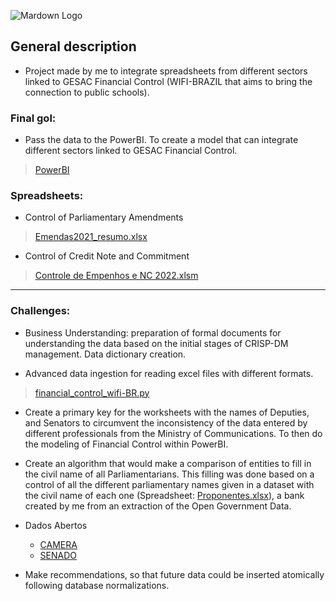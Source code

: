 ![Mardown Logo](https://www.nexojornal.com.br/incoming/imagens/wifibrasil.png/alternates/LANDSCAPE_640/wifibrasil.png)

## General description


* Project made by me to integrate spreadsheets from different sectors linked to GESAC Financial Control (WIFI-BRAZIL that aims to bring the connection to public schools).
  
### Final gol: 

* Pass the data to the PowerBI. To create a model that can integrate  different sectors linked to GESAC Financial Control.

>[PowerBI](https://github.com/s33ding/financial_control_wifi-BR/blob/main/bi_financeiro.pbix)

### Spreadsheets: 

* Control of Parliamentary Amendments

>[Emendas2021_resumo.xlsx](https://github.com/s33ding/financial_control_wifi-BR/blob/main/Data_Source/Emendas2021_resumo.xlsx)

* Control of Credit Note and Commitment

>[Controle de Empenhos e NC 2022.xlsm](https://github.com/s33ding/financial_control_wifi-BR/blob/main/Data_Source/Controle%20de%20Empenhos%20e%20NC%202022.xlsm)
---
### Challenges:

* Business Understanding: preparation of formal documents for understanding the data based on the initial stages of CRISP-DM management. Data dictionary creation.

* Advanced data ingestion for reading excel files with different formats.
>[financial_control_wifi-BR.py](https://github.com/s33ding/financial_control_wifi-BR/blob/main/financial_control_wifi-BR.py)

* Create a primary key for the worksheets with the names of Deputies, and Senators to circumvent the inconsistency of the data entered by different professionals from the Ministry of Communications. To then do the modeling of Financial Control within PowerBI.

* Create an algorithm that would make a comparison of entities to fill in the civil name of all Parliamentarians. This filling was done based on a control of all the different parliamentary names given in a dataset with the civil name of each one (Spreadsheet: [Proponentes.xlsx](https://github.com/s33ding/financial_control_wifi-BR/blob/main/Data_Source/Proponentes.xlsx)), a bank created by me from an extraction of the Open Government Data.

* Dados Abertos
  * [CAMERA](https://dadosabertos.camara.leg.br/)
  * [SENADO](https://www12.senado.leg.br/dados-abertos)


* Make recommendations, so that future data could be inserted atomically following database normalizations.
